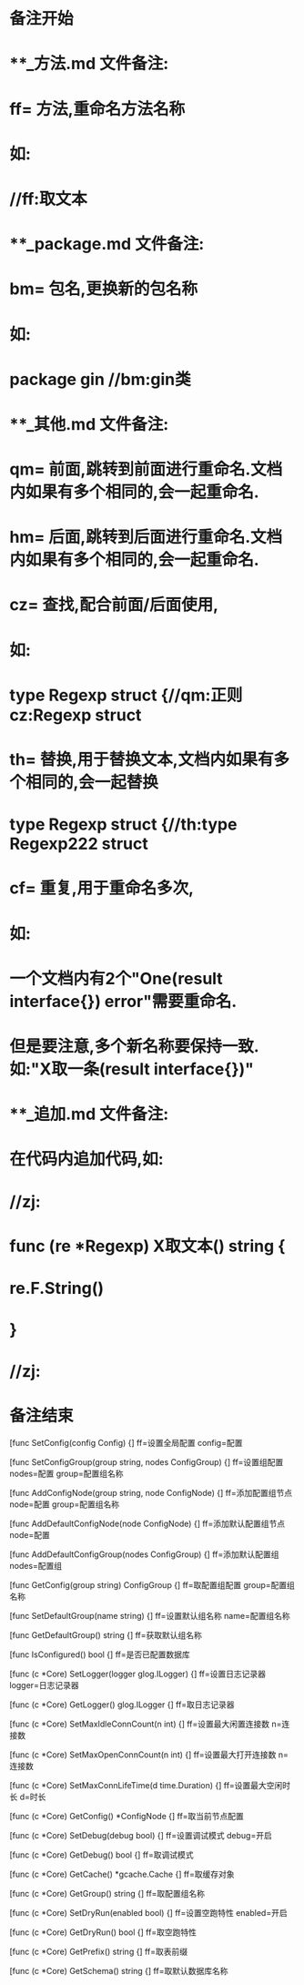 # 备注开始
# **_方法.md 文件备注:
# ff= 方法,重命名方法名称
# 如:
# //ff:取文本

# **_package.md 文件备注:
# bm= 包名,更换新的包名称 
# 如: 
# package gin //bm:gin类

# **_其他.md 文件备注:
# qm= 前面,跳转到前面进行重命名.文档内如果有多个相同的,会一起重命名.
# hm= 后面,跳转到后面进行重命名.文档内如果有多个相同的,会一起重命名.
# cz= 查找,配合前面/后面使用,
# 如:
# type Regexp struct {//qm:正则 cz:Regexp struct
#
# th= 替换,用于替换文本,文档内如果有多个相同的,会一起替换
# type Regexp struct {//th:type Regexp222 struct
#
# cf= 重复,用于重命名多次,
# 如: 
# 一个文档内有2个"One(result interface{}) error"需要重命名.
# 但是要注意,多个新名称要保持一致. 如:"X取一条(result interface{})"

# **_追加.md 文件备注:
# 在代码内追加代码,如:
# //zj:
# func (re *Regexp) X取文本() string { 
#    re.F.String()
# }
# //zj:
# 备注结束

[func SetConfig(config Config) {]
ff=设置全局配置
config=配置

[func SetConfigGroup(group string, nodes ConfigGroup) {]
ff=设置组配置
nodes=配置
group=配置组名称

[func AddConfigNode(group string, node ConfigNode) {]
ff=添加配置组节点
node=配置
group=配置组名称

[func AddDefaultConfigNode(node ConfigNode) {]
ff=添加默认配置组节点
node=配置

[func AddDefaultConfigGroup(nodes ConfigGroup) {]
ff=添加默认配置组
nodes=配置组

[func GetConfig(group string) ConfigGroup {]
ff=取配置组配置
group=配置组名称

[func SetDefaultGroup(name string) {]
ff=设置默认组名称
name=配置组名称

[func GetDefaultGroup() string {]
ff=获取默认组名称

[func IsConfigured() bool {]
ff=是否已配置数据库

[func (c *Core) SetLogger(logger glog.ILogger) {]
ff=设置日志记录器
logger=日志记录器

[func (c *Core) GetLogger() glog.ILogger {]
ff=取日志记录器

[func (c *Core) SetMaxIdleConnCount(n int) {]
ff=设置最大闲置连接数
n=连接数

[func (c *Core) SetMaxOpenConnCount(n int) {]
ff=设置最大打开连接数
n=连接数

[func (c *Core) SetMaxConnLifeTime(d time.Duration) {]
ff=设置最大空闲时长
d=时长

[func (c *Core) GetConfig() *ConfigNode {]
ff=取当前节点配置

[func (c *Core) SetDebug(debug bool) {]
ff=设置调试模式
debug=开启

[func (c *Core) GetDebug() bool {]
ff=取调试模式

[func (c *Core) GetCache() *gcache.Cache {]
ff=取缓存对象

[func (c *Core) GetGroup() string {]
ff=取配置组名称

[func (c *Core) SetDryRun(enabled bool) {]
ff=设置空跑特性
enabled=开启

[func (c *Core) GetDryRun() bool {]
ff=取空跑特性

[func (c *Core) GetPrefix() string {]
ff=取表前缀

[func (c *Core) GetSchema() string {]
ff=取默认数据库名称
